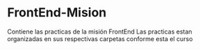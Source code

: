 # FrontEnd-Mision
Contiene las practicas de la misión FrontEnd
Las practicas estan organizadas en sus respectivas carpetas conforme esta el curso
